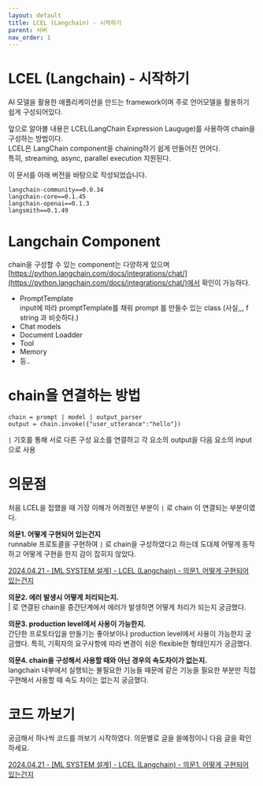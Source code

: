 ```yaml
---
layout: default
title: LCEL (Langchain) - 시작하기
parent: 서버
nav_order: 1
---
```


# LCEL (Langchain) - 시작하기

AI 모델을 활용한 애플리케이션을 만드는 framework이며 주로 언어모델을 활용하기 쉽게 구성되어있다.

앞으로 알아볼 내용은 LCEL(LangChain Expression Lauguge)를 사용하여 chain을 구성하는 방법이다.  
LCEL은 LangChain component을 chaining하기 쉽게 만들어진 언어다.  
특히, streaming, async, parallel execution 지원된다.

이 문서를 아래 버전을 바탕으로 작성되었습니다.

```
langchain-community==0.0.34
langchain-core==0.1.45
langchain-openai==0.1.3
langsmith==0.1.49
```

# Langchain Component

chain을 구성할 수 있는 component는 다양하게 있으며 [https://python.langchain.com/docs/integrations/chat/](https://python.langchain.com/docs/integrations/chat/)에서 확인이 가능하다. 

-   PromptTemplate  
    input에 따라 promptTemplate를 채워 prompt 를 만들수 있는 class (사실,,, f string 과 비슷하다.)
-   Chat models
-   Document Loadder
-   Tool
-   Memory
-   등..

# chain을 연결하는 방법

```
chain = prompt | model | output_parser 
output = chain.invoke({"user_utterance":"hello"})
```

`|` 기호를 통해 서로 다른 구성 요소를 연결하고 각 요소의 output을 다음 요소의 input으로 사용

# 의문점

처음 LCEL을 접했을 때 가장 이해가 어려웠던 부분이 `|` 로 chain 이 연결되는 부분이였다.

**의문1. 어떻게 구현되어 있는건지**  
runnable 프로토콜을 구현하여 `|` 로 chain을 구성하였다고 하는데 도대체 어떻게 동작하고 어떻게 구현을 한지 감이 잡히지 않았다.

[2024.04.21 - \[ML SYSTEM 설계\] - LCEL (Langchain) - 의문1. 어떻게 구현되어 있는건지](https://cheer-up-programmer.tistory.com/270)

**의문2. 에러 발생시 어떻게 처리되는지.**  
| 로 연결된 chain을 중간단계에서 에러가 발생하면 어떻게 처리가 되는지 궁금했다.

**의문3. production level에서 사용이 가능한지.**  
간단한 프로토타입을 만들기는 좋아보이나 production level에서 사용이 가능한지 궁금했다. 특히, 기획자의 요구사항에 따라 변경이 쉬운 flexible한 형태인지가 궁금했다.

**의문4. chain을 구성해서 사용할 때와 아닌 경우의 속도차이가 없는지.**  
langchain 내부에서 실행되는 불필요한 기능들 때문에 같은 기능을 필요한 부분만 직접 구현해서 사용할 때 속도 차이는 없는지 궁금했다.

# 코드 까보기

궁금해서 하나씩 코드를 까보기 시작하였다. 의문별로 글을 쓸예정이니 다음 글을 확인하세요.

[2024.04.21 - \[ML SYSTEM 설계\] - LCEL (Langchain) - 의문1. 어떻게 구현되어 있는건지](https://cheer-up-programmer.tistory.com/270)